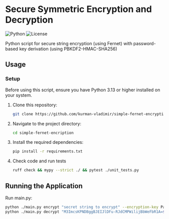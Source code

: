 # Secure Symmetric Encryption and Decryption

![Python](https://img.shields.io/badge/Python-3.13%2B-blue)
![License](https://img.shields.io/badge/License-MIT-green)

Python script for secure string encryption (using Fernet) with password-based key derivation (using PBKDF2-HMAC-SHA256)

## Usage

### Setup

Before using this script, ensure you have Python 3.13 or higher installed on your system.

1. Clone this repository:

   ```bash
   git clone https://github.com/kurman-vladimir/simple-fernet-encryption.git
    ```
2. Navigate to the project directory:

    ```bash
   cd simple-fernet-encription
    ```
3. Install the required dependencies:

   ```bash
   pip install -r requirements.txt
   ```
4. Check code and run tests

   ```bash
   ruff check && mypy --strict ./ && pytest ./unit_tests.py
   ```

## Running the Application

Run main.py:

   ```bash
   python ./main.py encrypt "secret string to encrypt" --encryption-key PaSsWoRd
   python ./main.py decrypt "M3ImcsKPNDBggBJEIJlDFu-RJdCMPWilijBbWeFbR1A=$gAAAAABoobwXYg3AVyDCSwx9lPUr5rqYxl4LkR03YlQ82uUDj3NHzcsYmg506Jvm0FU0Cus9tFLxdV3a4d_ItceTICUP39UKoXFJjQyM2n6xlZu371JpwOA=" --encryption-key PaSsWoRd
   ```
